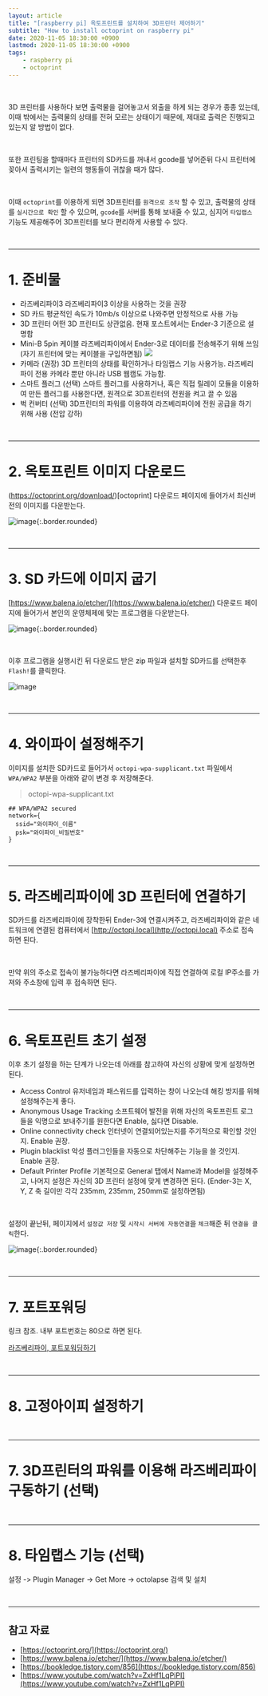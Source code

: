 ```yaml
---
layout: article
title: "[raspberry pi] 옥토프린트를 설치하여 3D프린터 제어하기"
subtitle: "How to install octoprint on raspberry pi"
date: 2020-11-05 18:30:00 +0900
lastmod: 2020-11-05 18:30:00 +0900
tags: 
    - raspberry pi
    - octoprint
---
```


<br>

3D 프린터를 사용하다 보면 출력물을 걸어놓고서 외출을 하게 되는 경우가 종종 있는데, 이때 밖에서는 출력물의 상태를 전혀 모르는 상태이기 때문에, 제대로 출력은 진행되고 있는지 알 방법이 없다.

<br>

또한 프린팅을 할때마다 프린터의 SD카드를 꺼내서 gcode를 넣어준뒤 다시 프린터에 꽂아서 출력시키는 일련의 행동들이 귀찮을 때가 많다.

<br>

이때 `octoprint`를 이용하게 되면 3D프린터를 `원격으로 조작` 할 수 있고, 출력물의 상태를 `실시간으로 확인` 할 수 있으며, `gcode`를 서버를 통해 보내줄 수 있고, 심지어 `타입랩스` 기능도 제공해주어 3D프린터를 보다 편리하게 사용할 수 있다.

<br>

---

# 1. 준비물

<ul class="tooltip">
  <li><tooltip>라즈베리파이3
    <text>라즈베리파이3 이상을 사용하는 것을 권장</text>
  </tooltip></li>

  <li><tooltip>SD 카드
    <text>평균적인 속도가 10mb/s 이상으로 나와주면 안정적으로 사용 가능</text>
  </tooltip></li>

  <li><tooltip>3D 프린터
    <text>어떤 3D 프린터도 상관없음. 현재 포스트에서는 Ender-3 기준으로 설명함</text>
  </tooltip></li>

  <li><tooltip>Mini-B 5pin 케이블
    <text>라즈베리파이에서 Ender-3로 데이터를 전송해주기 위해 쓰임 (자기 프린터에 맞는 케이블을 구입하면됨)
        <img src="https://user-images.githubusercontent.com/59393359/98217892-772a2580-1f8e-11eb-93ab-027ca064cc97.png" />
    </text>
  </tooltip></li>

  <li><tooltip>카메라 (권장)
    <text>3D 프린터의 상태를 확인하거나 타임랩스 기능 사용가능. 라즈베리파이 전용 카메라 뿐만 아니라 USB 웹캠도 가능함.</text>
  </tooltip></li>

  <li><tooltip>스마트 플러그 (선택)
    <text>스마트 플러그를 사용하거나, 혹은 직접 릴레이 모듈을 이용하여 만든 플러그를 사용한다면, 원격으로 3D프린터의 전원을 켜고 끌 수 있음</text>
  </tooltip></li>

  <li><tooltip>벅 컨버터 (선택)
    <text>3D프린터의 파워를 이용하여 라즈베리파이에 전원 공급을 하기 위해 사용 (전압 강하)</text>
  </tooltip></li>
</ul>

<br>

---

# 2. 옥토프린트 이미지 다운로드

(https://octoprint.org/download/)[octoprint] 다운로드 페이지에 들어가서 최신버전의 이미지를 다운받는다.

![image](https://user-images.githubusercontent.com/59393359/98001358-e2f67c00-1e30-11eb-9ea3-4558e78259fd.png){:.border.rounded}

<br>

---

# 3. SD 카드에 이미지 굽기

[https://www.balena.io/etcher/](https://www.balena.io/etcher/) 다운로드 페이지에 들어가서 본인의 운영체제에 맞는 프로그램을 다운받는다.

![image](https://user-images.githubusercontent.com/59393359/98002723-3668ca00-1e31-11eb-8b3b-24294c6ec511.png){:.border.rounded}

<br>

이후 프로그램을 실행시킨 뒤 다운로드 받은 zip 파일과 설치할 SD카드를 선택한후 `Flash!`를 클릭한다.

![image](https://user-images.githubusercontent.com/59393359/98003070-a6775000-1e31-11eb-9531-263a5dd28391.png)

<br>

---

# 4. 와이파이 설정해주기

이미지를 설치한 SD카드로 들어가서 `octopi-wpa-supplicant.txt` 파일에서 `WPA/WPA2` 부분을 아래와 같이 변경 후 저장해준다.

> octopi-wpa-supplicant.txt

```
## WPA/WPA2 secured
network={
  ssid="와이파이_이름"
  psk="와이파이_비밀번호"
}
```

<br>

---

# 5. 라즈베리파이에 3D 프린터에 연결하기

SD카드를 라즈베리파이에 장착한뒤 Ender-3에 연결시켜주고, 라즈베리파이와 같은 네트워크에 연결된 컴퓨터에서 [http://octopi.local](http://octopi.local) 주소로 접속하면 된다.

<br>

만약 위의 주소로 접속이 불가능하다면 라즈베리파이에 직접 연결하여 로컬 IP주소를 가져와 주소창에 입력 후 접속하면 된다.

<br>

---

# 6. 옥토프린트 초기 설정

이후 초기 설정을 하는 단계가 나오는데 아래를 참고하여 자신의 상황에 맞게 설정하면 된다.

<ul class="tooltip">
  <li><tooltip>Access Control
    <text>유저네임과 패스워드를 입력하는 창이 나오는데 해킹 방지를 위해 설정해주는게 좋다.</text>
  </tooltip></li>

  <li><tooltip>Anonymous Usage Tracking
    <text>소프트웨어 발전을 위해 자신의 옥토프린트 로그들을 익명으로 보내주기를 원한다면 Enable, 싫다면 Disable.</text>
  </tooltip></li>

  <li><tooltip>Online connectivity check
    <text>인터넷이 연결되어있는지를 주기적으로 확인할 것인지. Enable 권장.</text>
  </tooltip></li>

  <li><tooltip>Plugin blacklist
    <text>악성 플러그인들을 자동으로 차단해주는 기능을 쓸 것인지. Enable 권장.</text>
  </tooltip></li>

  <li><tooltip>Default Printer Profile
    <text>기본적으로 General 탭에서 Name과 Model을 설정해주고, 나머지 설정은 자신의 3D 프린터 설정에 맞게 변경하면 된다. (Ender-3는 X, Y, Z 축 길이만 각각 235mm, 235mm, 250mm로 설정하면됨)</text>
  </tooltip></li>
</ul>

<br>

설정이 끝난뒤, 페이지에서 `설정값 저장` 및 `시작시 서버에 자동연결`을 `체크`해준 뒤 `연결을 클릭`한다.

![image](https://user-images.githubusercontent.com/59393359/98254210-5b8b4300-1fbf-11eb-994e-7f3819fd0d21.png){:.border.rounded}

<br>

---

# 7. 포트포워딩

링크 참조. 내부 포트번호는 80으로 하면 된다.

[라즈베리파이, 포트포워딩하기](https://syki66.github.io/blog/2020/11/06/port-forwading.html)

<br>

---

# 8. 고정아이피 설정하기

<br>

---

# 7. 3D프린터의 파워를 이용해 라즈베리파이 구동하기 (선택)

<br>

---

# 8. 타임랩스 기능 (선택)

설정 -> Plugin Manager -> Get More -> octolapse 검색 및 설치

<br>

---

## 참고 자료

- [https://octoprint.org/](https://octoprint.org/)
- [https://www.balena.io/etcher/](https://www.balena.io/etcher/)
- [https://bookledge.tistory.com/856](https://bookledge.tistory.com/856)
- [https://www.youtube.com/watch?v=ZxHf1LqPiPI](https://www.youtube.com/watch?v=ZxHf1LqPiPI)

<br><br><br><br>
